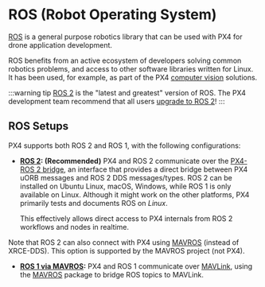 <Redirect to="../ros2/" />

# ROS (Robot Operating System)

[ROS](http://www.ros.org/) is a general purpose robotics library that can be used with PX4 for drone application development.

ROS benefits from an active ecosystem of developers solving common robotics problems, and access to other software libraries written for Linux.
It has been used, for example, as part of the PX4 [computer vision](../computer_vision/index.md) solutions.

:::warning tip
[ROS 2](../ros2/index.md) is the "latest and greatest" version of ROS.
The PX4 development team recommend that all users [upgrade to ROS 2](../ros2/index.md)!
:::

## ROS Setups

PX4 supports both ROS 2 and ROS 1, with the following configurations:

- **[ROS 2](../ros2/index.md): (Recommended)** PX4 and ROS 2 communicate over the [PX4-ROS 2 bridge](../ros2/user_guide.md), an interface that provides a direct bridge between PX4 uORB messages and ROS 2 DDS messages/types.
ROS 2 can be installed on Ubuntu Linux, macOS, Windows, while ROS 1 is only available on Linux.
Although it might work on the other platforms, PX4 primarily tests and documents ROS on _Linux_.


  This effectively allows direct access to PX4 internals from ROS 2 workflows and nodes in realtime.

Note that ROS 2 can also connect with PX4 using [MAVROS](https://github.com/mavlink/mavros/tree/ros2/mavros) (instead of XRCE-DDS).
This option is supported by the MAVROS project (not PX4).

- **[ROS 1 via MAVROS](../ros/ros1.md):** PX4 and ROS 1 communicate over [MAVLink](../middleware/mavlink.md), using the [MAVROS](../ros/mavros_installation.md) package to bridge ROS topics to MAVLink.





